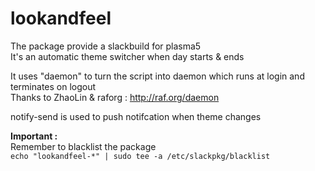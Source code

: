 # lookandfeel


The package provide a slackbuild for plasma5  
It's an automatic theme switcher when day starts & ends  

It uses "daemon" to turn the script into daemon
which runs at login and terminates on logout  
Thanks to ZhaoLin & raforg : http://raf.org/daemon

notify-send is used to push notifcation when theme changes

**Important :**  
Remember to blacklist the package  
``echo "lookandfeel-*" | sudo tee -a /etc/slackpkg/blacklist``
